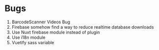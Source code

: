# Bugs

1. BarcodeScanner Videos Bug
2. Firebase somehow find a way to reduce realtime database downloads
3. Use Nuxt firebase module instead of plugin
4. Use i18n module
5. Vuetify sass variable
